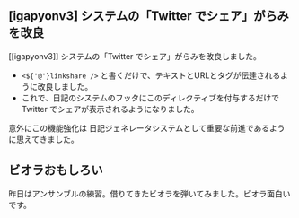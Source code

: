 ## [igapyonv3] システムの「Twitter でシェア」がらみを改良

[[igapyonv3]] システムの「Twitter でシェア」がらみを改良しました。

* `<${'@'}linkshare />` と書くだけで、テキストとURLとタグが伝達されるように改良しました。
* これで、日記のシステムのフッタにこのディレクティブを付与するだけで Twitter でシェアが表示されるようになりました。

意外にこの機能強化は 日記ジェネレータシステムとして重要な前進であるように思えてきました。

## ビオラおもしろい

昨日はアンサンブルの練習。借りてきたビオラを弾いてみました。ビオラ面白いです。
